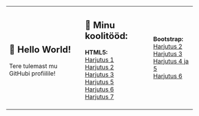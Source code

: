 <p align="center">
  <table>
    <tr>
      <td>
        <h2>👋 Hello World!</h2>
        <p>Tere tulemast mu GitHubi profiilile!</p>
      </td>
      <td>
        <h2>🌱 Minu koolitööd:</h2>
        <strong>HTML5:</strong><br>
        <a href="https://sigridlillep.github.io/SigridLillep/01.html">Harjutus 1</a><br>
        <a href="https://sigridlillep.github.io/SigridLillep/02.html">Harjutus 2</a><br>
        <a href="https://sigridlillep.github.io/SigridLillep/03.html">Harjutus 3</a><br>
        <a href="https://sigridlillep.github.io/SigridLillep/05.html">Harjutus 5</a><br>
        <a href="https://sigridlillep.github.io/SigridLillep/06.html">Harjutus 6</a><br>
        <a href="https://sigridlillep.github.io/SigridLillep/07.html">Harjutus 7</a><br><br>
      </td>
      <td> 
        <strong>Bootstrap:</strong><br>
        <a href="https://sigridlillep.github.io/SigridLillep/bs02.html">Harjutus 2</a><br>
        <a href="https://sigridlillep.github.io/SigridLillep/bs03.html">Harjutus 3</a><br>
        <a href="https://sigridlillep.github.io/SigridLillep/bs04_05.html">Harjutus 4 ja 5</a><br>
        <a href="https://sigridlillep.github.io/SigridLillep/bs06.html">Harjutus 6</a>
      </td>
    </tr>
  </table>
</p>



<!--
**SigridLillep/SigridLillep** is a ✨ _special_ ✨ repository because its `README.md` (this file) appears on your GitHub profile.

Here are some ideas to get you started:

- 🔭 I’m currently working on ...
- 🌱 I’m currently learning ...
- 👯 I’m looking to collaborate on ...
- 🤔 I’m looking for help with ...
- 💬 Ask me about ...
- 📫 How to reach me: ...
- 😄 Pronouns: ...
- ⚡ Fun fact: ...
-->
